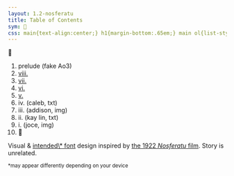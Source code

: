 ```yaml
---
layout: 1.2-nosferatu
title: Table of Contents
sym: 🌙
css: main{text-align:center;} h1{margin-bottom:.65em;} main ol{list-style-type:none; padding-left:0; line-height:2;} section{text-align:left; font-size:.85em; max-width:20em; margin:1rem auto 0; opacity:.85;} section small{font-size:.85em;} ol a{text-decoration:none;} ol a:hover,ol a:focus,ol a:active{color:#606060;} ol li:last-child{margin:.75em 0 2em;} ol li a{display:inline-block; padding:0 .35em;}
---
```

<!--put the "ad"/cover image above the h1? with title. use "if url contains index" or whatever in the layout-->
🌙︎&#xFE0E;

1. prelude (fake Ao3)
1. [viii.](viii)
1. [vii.](vii) <!--"interlude": KL "hello seq can i please have your credit card number". (seq: "sure lol".) idk i think it would be funny-->
1. [vi.](vi) <!--interlude: crude mspaint rendering of kl on seq, hunter watches with binoculars. "hm. gross" (hell maybe just put the text post in). and/or: "i confessed to my error" "you didn't confess shit" "i. Confessed it". ALSO: exit, pursued by a were-->
1. [v.](v) <!--interlude: And Then They Worried-->
1. iv. (caleb, txt)
1. iii. (addison, img)
1. ii. (kay lin, txt)
1. i. (joce, img)
1. 🌙︎&#xFE0E;

<!--1. epilogue-bonus-thing?? idk could just be a group drawing, have Some kind of "thanks for reading". maybe an additional author's note about this being a "test run" for the potential Actual Story? maybe you could get the colorscript up by this point and have a link to it here :V
	1. ^ link it to the moon. NOT the beginning though, that part can stay visible-->

<section markdown="1" class="book">
Visual & <a href="https://en.wikipedia.org/wiki/Century_Gothic" class="ext">intended\* font</a> design inspired by <a href="https://en.wikipedia.org/wiki/Nosferatu" class="ext">the 1922 <i>Nosferatu</i> film</a>. Story is unrelated.

<small>\*may appear differently depending on your device</small>
</section>